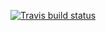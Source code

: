 <!-- badges: start -->
[![Travis build status](https://travis-ci.org/junzhaoliu/YOURPACKAGENAME.svg?branch=master)](https://travis-ci.org/junzhaoliu/YOURPACKAGENAME)
<!-- badges: end -->
